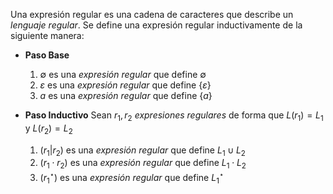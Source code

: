 Una expresión regular es una cadena de caracteres que describe un *lenguaje regular*. Se define una expresión regular inductivamente de la siguiente manera:

- **Paso Base**
	1. $\emptyset$ es una *expresión regular* que define $\emptyset$
	2. $\varepsilon$ es una *expresión regular* que define $\{ \varepsilon \}$
	3. $a$ es una *expresión regular* que define $\{ a \}$
	
- **Paso Inductivo**
	Sean $r_1, r_2$ *expresiones regulares* de forma que $L(r_1) = L_1$ y $L(r_2) = L_2$
	1. $(r_1 | r_2)$ es una *expresión regular* que define $L_1 \cup L_2$
	2. $(r_1 \cdot r_2)$ es una *expresión regular* que define $L_1 \cdot L_2$
	3. $(r_1^\star)$ es una *expresión regular* que define $L_1^\star$